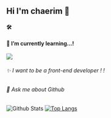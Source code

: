 ## Hi I'm chaerim 👐

#### 🛠️

#### 🌱 I’m currently learning...! 

<a href="https://reactjs.org/" target="_blank"><img src="https://img.shields.io/badge/
React-#61DAFB?style=flat-square&logo=React&logoColor=white"/></a>

###### ✨ I want to be a front-end developer ! !
###### 💬 Ask me about Github

<!--
**chaaerim/chaaerim** is a ✨ _special_ ✨ repository because its `README.md` (this file) appears on your GitHub profile.
-->

![Github Stats](https://github-readme-stats.vercel.app/api?username=chaaerim&show_icons=true)
[![Top Langs](https://github-readme-stats.vercel.app/api/top-langs/?username=chaaerim&layout=compact)](https://github.com/chaaerim/github-readme-stats)


